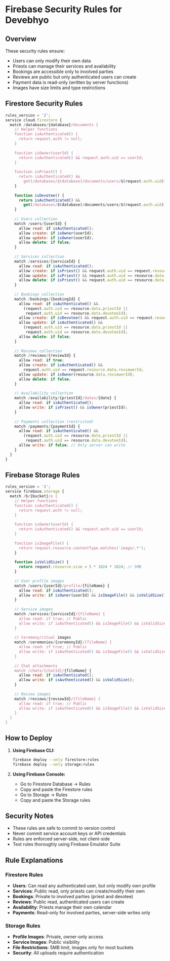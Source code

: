 # Firebase Security Rules for Devebhyo

## Overview

These security rules ensure:
- Users can only modify their own data
- Priests can manage their services and availability
- Bookings are accessible only to involved parties
- Reviews are public but only authenticated users can create
- Payment data is read-only (written by server functions)
- Images have size limits and type restrictions

## Firestore Security Rules

```javascript
rules_version = '2';
service cloud.firestore {
  match /databases/{database}/documents {
    // Helper functions
    function isAuthenticated() {
      return request.auth != null;
    }
    
    function isOwner(userId) {
      return isAuthenticated() && request.auth.uid == userId;
    }
    
    function isPriest() {
      return isAuthenticated() && 
        get(/databases/$(database)/documents/users/$(request.auth.uid)).data.userType == 'priest';
    }
    
    function isDevotee() {
      return isAuthenticated() && 
        get(/databases/$(database)/documents/users/$(request.auth.uid)).data.userType == 'devotee';
    }
    
    // Users collection
    match /users/{userId} {
      allow read: if isAuthenticated();
      allow create: if isOwner(userId);
      allow update: if isOwner(userId);
      allow delete: if false;
    }
    
    // Services collection
    match /services/{serviceId} {
      allow read: if isAuthenticated();
      allow create: if isPriest() && request.auth.uid == request.resource.data.priestId;
      allow update: if isPriest() && request.auth.uid == resource.data.priestId;
      allow delete: if isPriest() && request.auth.uid == resource.data.priestId;
    }
    
    // Bookings collection
    match /bookings/{bookingId} {
      allow read: if isAuthenticated() && 
        (request.auth.uid == resource.data.priestId || 
         request.auth.uid == resource.data.devoteeId);
      allow create: if isDevotee() && request.auth.uid == request.resource.data.devoteeId;
      allow update: if isAuthenticated() && 
        (request.auth.uid == resource.data.priestId || 
         request.auth.uid == resource.data.devoteeId);
      allow delete: if false;
    }
    
    // Reviews collection
    match /reviews/{reviewId} {
      allow read: if true;
      allow create: if isAuthenticated() && 
        request.auth.uid == request.resource.data.reviewerId;
      allow update: if isOwner(resource.data.reviewerId);
      allow delete: if false;
    }
    
    // Availability collection
    match /availability/{priestId}/dates/{date} {
      allow read: if isAuthenticated();
      allow write: if isPriest() && isOwner(priestId);
    }
    
    // Payments collection (restricted)
    match /payments/{paymentId} {
      allow read: if isAuthenticated() && 
        (request.auth.uid == resource.data.priestId || 
         request.auth.uid == resource.data.devoteeId);
      allow write: if false; // Only server can write
    }
  }
}
```

## Firebase Storage Rules

```javascript
rules_version = '2';
service firebase.storage {
  match /b/{bucket}/o {
    // Helper functions
    function isAuthenticated() {
      return request.auth != null;
    }
    
    function isOwner(userId) {
      return isAuthenticated() && request.auth.uid == userId;
    }
    
    function isImageFile() {
      return request.resource.contentType.matches('image/.*');
    }
    
    function isValidSize() {
      return request.resource.size < 5 * 1024 * 1024; // 5MB
    }
    
    // User profile images
    match /users/{userId}/profile/{fileName} {
      allow read: if isAuthenticated();
      allow write: if isOwner(userId) && isImageFile() && isValidSize();
    }
    
    // Service images
    match /services/{serviceId}/{fileName} {
      allow read: if true; // Public
      allow write: if isAuthenticated() && isImageFile() && isValidSize();
    }
    
    // Ceremony/ritual images
    match /ceremonies/{ceremonyId}/{fileName} {
      allow read: if true; // Public
      allow write: if isAuthenticated() && isImageFile() && isValidSize();
    }
    
    // Chat attachments
    match /chats/{chatId}/{fileName} {
      allow read: if isAuthenticated();
      allow write: if isAuthenticated() && isValidSize();
    }
    
    // Review images
    match /reviews/{reviewId}/{fileName} {
      allow read: if true; // Public
      allow write: if isAuthenticated() && isImageFile() && isValidSize();
    }
  }
}
```

## How to Deploy

1. **Using Firebase CLI:**
   ```bash
   firebase deploy --only firestore:rules
   firebase deploy --only storage:rules
   ```

2. **Using Firebase Console:**
   - Go to Firestore Database → Rules
   - Copy and paste the Firestore rules
   - Go to Storage → Rules
   - Copy and paste the Storage rules

## Security Notes

- These rules are safe to commit to version control
- Never commit service account keys or API credentials
- Rules are enforced server-side, not client-side
- Test rules thoroughly using Firebase Emulator Suite

## Rule Explanations

### Firestore Rules
- **Users**: Can read any authenticated user, but only modify own profile
- **Services**: Public read, only priests can create/modify their own
- **Bookings**: Private to involved parties (priest and devotee)
- **Reviews**: Public read, authenticated users can create
- **Availability**: Priests manage their own calendar
- **Payments**: Read-only for involved parties, server-side writes only

### Storage Rules
- **Profile Images**: Private, owner-only access
- **Service Images**: Public visibility
- **File Restrictions**: 5MB limit, images only for most buckets
- **Security**: All uploads require authentication